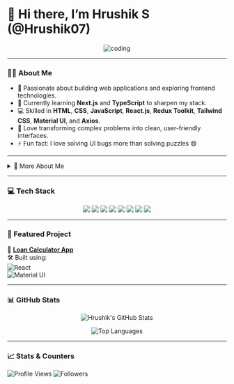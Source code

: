 # 👋 Hi there, I’m Hrushik S (@Hrushik07)

<p align="center">
  <img src="https://media.giphy.com/media/qgQUggAC3Pfv687qPC/giphy.gif" alt="coding" style="max-width: 100%; height: auto;" />
</p>

---

### 👨‍💻 About Me
- 👀 Passionate about building web applications and exploring frontend technologies.  
- 🌱 Currently learning **Next.js** and **TypeScript** to sharpen my stack.  
- 💻 Skilled in **HTML**, **CSS**, **JavaScript**, **React.js**, **Redux Toolkit**, **Tailwind CSS**, **Material UI**, and **Axios**.  
- 🧩 Love transforming complex problems into clean, user-friendly interfaces.  
- ⚡ Fun fact: I love solving UI bugs more than solving puzzles 😄  

---

<details>
<summary>📘 More About Me</summary>

- 🔭 I’m currently working on frontend projects using React + Tailwind.  
- 🧠 Learning advanced Redux patterns & TypeScript generics.  
- 🧑‍🤝‍🧑 Open to collaborating on frontend-focused open-source projects.  
- 📫 Reach me at: [LinkedIn](https://linkedin.com/in/hrushik-hrush-189040247) | **hrushik.017@gmail.com**  
- 😄 Pronouns: He/Him  
</details>

---

### 💻 Tech Stack
<p align="center">
  <img src="https://img.shields.io/badge/HTML5-E34F26?style=for-the-badge&logo=html5&logoColor=white" />
  <img src="https://img.shields.io/badge/CSS3-1572B6?style=for-the-badge&logo=css3&logoColor=white" />
  <img src="https://img.shields.io/badge/JavaScript-F7DF1E?style=for-the-badge&logo=javascript&logoColor=black" />
  <img src="https://img.shields.io/badge/React-20232A?style=for-the-badge&logo=react&logoColor=61DAFB" />
  <img src="https://img.shields.io/badge/Redux%20Toolkit-593D88?style=for-the-badge&logo=redux&logoColor=white" />
  <img src="https://img.shields.io/badge/Tailwind%20CSS-38B2AC?style=for-the-badge&logo=tailwind-css&logoColor=white" />
  <img src="https://img.shields.io/badge/Material--UI-007FFF?style=for-the-badge&logo=mui&logoColor=white" />
  <img src="https://img.shields.io/badge/Axios-5A29E4?style=for-the-badge&logo=axios&logoColor=white" />
</p>

---

### 🚀 Featured Project

🔗 [**Loan Calculator App**](https://loan-calculator-kwcm.onrender.com/)  
🛠 Built using:  
![React](https://img.shields.io/badge/React-20232A?style=for-the-badge&logo=react&logoColor=61DAFB)  
![Material UI](https://img.shields.io/badge/Material--UI-007FFF?style=for-the-badge&logo=mui&logoColor=white)

---

### 📊 GitHub Stats
<p align="center">
  <img src="https://github-readme-stats.vercel.app/api?username=Hrushik07&show_icons=true&theme=radical" alt="Hrushik's GitHub Stats" style="max-width: 100%;" />
</p>

<p align="center">
  <img src="https://github-readme-stats.vercel.app/api/top-langs/?username=Hrushik07&layout=compact&theme=radical" alt="Top Languages" style="max-width: 100%;" />
</p>

---

### 📈 Stats & Counters
![Profile Views](https://komarev.com/ghpvc/?username=Hrushik07&label=Profile%20Views&color=0e75b6&style=flat)
![Followers](https://img.shields.io/github/followers/Hrushik07?label=Follow&style=social)

